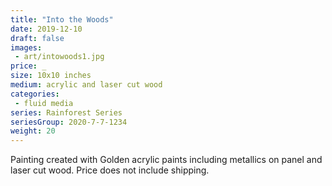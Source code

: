```yaml
---
title: "Into the Woods"
date: 2019-12-10
draft: false
images:
 - art/intowoods1.jpg
price: _
size: 10x10 inches
medium: acrylic and laser cut wood
categories:
 - fluid media
series: Rainforest Series
seriesGroup: 2020-7-7-1234
weight: 20
---
```


Painting created with Golden acrylic paints including metallics on panel and laser cut wood. Price does not include shipping.
